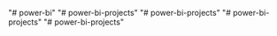 "# power-bi" 
"# power-bi-projects" 
"# power-bi-projects" 
"# power-bi-projects" 
"# power-bi-projects" 
